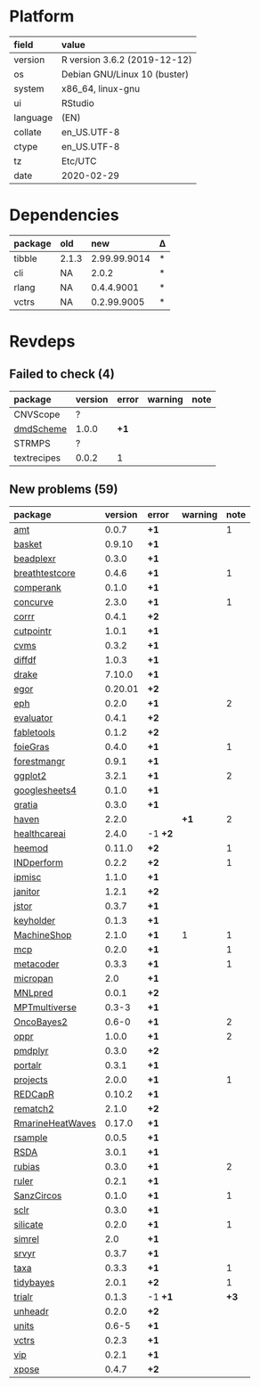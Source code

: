 # Platform

|field    |value                        |
|:--------|:----------------------------|
|version  |R version 3.6.2 (2019-12-12) |
|os       |Debian GNU/Linux 10 (buster) |
|system   |x86_64, linux-gnu            |
|ui       |RStudio                      |
|language |(EN)                         |
|collate  |en_US.UTF-8                  |
|ctype    |en_US.UTF-8                  |
|tz       |Etc/UTC                      |
|date     |2020-02-29                   |

# Dependencies

|package |old   |new          |Δ  |
|:-------|:-----|:------------|:--|
|tibble  |2.1.3 |2.99.99.9014 |*  |
|cli     |NA    |2.0.2        |*  |
|rlang   |NA    |0.4.4.9001   |*  |
|vctrs   |NA    |0.2.99.9005  |*  |

# Revdeps

## Failed to check (4)

|package                            |version |error  |warning |note |
|:----------------------------------|:-------|:------|:-------|:----|
|CNVScope                           |?       |       |        |     |
|[dmdScheme](failures.md#dmdscheme) |1.0.0   |__+1__ |        |     |
|STRMPS                             |?       |       |        |     |
|textrecipes                        |0.0.2   |1      |        |     |

## New problems (59)

|package                                          |version |error     |warning |note   |
|:------------------------------------------------|:-------|:---------|:-------|:------|
|[amt](problems.md#amt)                           |0.0.7   |__+1__    |        |1      |
|[basket](problems.md#basket)                     |0.9.10  |__+1__    |        |       |
|[beadplexr](problems.md#beadplexr)               |0.3.0   |__+1__    |        |       |
|[breathtestcore](problems.md#breathtestcore)     |0.4.6   |__+1__    |        |1      |
|[comperank](problems.md#comperank)               |0.1.0   |__+1__    |        |       |
|[concurve](problems.md#concurve)                 |2.3.0   |__+1__    |        |1      |
|[corrr](problems.md#corrr)                       |0.4.1   |__+2__    |        |       |
|[cutpointr](problems.md#cutpointr)               |1.0.1   |__+1__    |        |       |
|[cvms](problems.md#cvms)                         |0.3.2   |__+1__    |        |       |
|[diffdf](problems.md#diffdf)                     |1.0.3   |__+1__    |        |       |
|[drake](problems.md#drake)                       |7.10.0  |__+1__    |        |       |
|[egor](problems.md#egor)                         |0.20.01 |__+2__    |        |       |
|[eph](problems.md#eph)                           |0.2.0   |__+1__    |        |2      |
|[evaluator](problems.md#evaluator)               |0.4.1   |__+2__    |        |       |
|[fabletools](problems.md#fabletools)             |0.1.2   |__+2__    |        |       |
|[foieGras](problems.md#foiegras)                 |0.4.0   |__+1__    |        |1      |
|[forestmangr](problems.md#forestmangr)           |0.9.1   |__+1__    |        |       |
|[ggplot2](problems.md#ggplot2)                   |3.2.1   |__+1__    |        |2      |
|[googlesheets4](problems.md#googlesheets4)       |0.1.0   |__+1__    |        |       |
|[gratia](problems.md#gratia)                     |0.3.0   |__+1__    |        |       |
|[haven](problems.md#haven)                       |2.2.0   |          |__+1__  |2      |
|[healthcareai](problems.md#healthcareai)         |2.4.0   |-1 __+2__ |        |       |
|[heemod](problems.md#heemod)                     |0.11.0  |__+2__    |        |1      |
|[INDperform](problems.md#indperform)             |0.2.2   |__+2__    |        |1      |
|[ipmisc](problems.md#ipmisc)                     |1.1.0   |__+1__    |        |       |
|[janitor](problems.md#janitor)                   |1.2.1   |__+2__    |        |       |
|[jstor](problems.md#jstor)                       |0.3.7   |__+1__    |        |       |
|[keyholder](problems.md#keyholder)               |0.1.3   |__+1__    |        |       |
|[MachineShop](problems.md#machineshop)           |2.1.0   |__+1__    |1       |1      |
|[mcp](problems.md#mcp)                           |0.2.0   |__+1__    |        |1      |
|[metacoder](problems.md#metacoder)               |0.3.3   |__+1__    |        |1      |
|[micropan](problems.md#micropan)                 |2.0     |__+1__    |        |       |
|[MNLpred](problems.md#mnlpred)                   |0.0.1   |__+2__    |        |       |
|[MPTmultiverse](problems.md#mptmultiverse)       |0.3-3   |__+1__    |        |       |
|[OncoBayes2](problems.md#oncobayes2)             |0.6-0   |__+1__    |        |2      |
|[oppr](problems.md#oppr)                         |1.0.0   |__+1__    |        |2      |
|[pmdplyr](problems.md#pmdplyr)                   |0.3.0   |__+2__    |        |       |
|[portalr](problems.md#portalr)                   |0.3.1   |__+1__    |        |       |
|[projects](problems.md#projects)                 |2.0.0   |__+1__    |        |1      |
|[REDCapR](problems.md#redcapr)                   |0.10.2  |__+1__    |        |       |
|[rematch2](problems.md#rematch2)                 |2.1.0   |__+2__    |        |       |
|[RmarineHeatWaves](problems.md#rmarineheatwaves) |0.17.0  |__+1__    |        |       |
|[rsample](problems.md#rsample)                   |0.0.5   |__+1__    |        |       |
|[RSDA](problems.md#rsda)                         |3.0.1   |__+1__    |        |       |
|[rubias](problems.md#rubias)                     |0.3.0   |__+1__    |        |2      |
|[ruler](problems.md#ruler)                       |0.2.1   |__+1__    |        |       |
|[SanzCircos](problems.md#sanzcircos)             |0.1.0   |__+1__    |        |1      |
|[sclr](problems.md#sclr)                         |0.3.0   |__+1__    |        |       |
|[silicate](problems.md#silicate)                 |0.2.0   |__+1__    |        |1      |
|[simrel](problems.md#simrel)                     |2.0     |__+1__    |        |       |
|[srvyr](problems.md#srvyr)                       |0.3.7   |__+1__    |        |       |
|[taxa](problems.md#taxa)                         |0.3.3   |__+1__    |        |1      |
|[tidybayes](problems.md#tidybayes)               |2.0.1   |__+2__    |        |1      |
|[trialr](problems.md#trialr)                     |0.1.3   |-1 __+1__ |        |__+3__ |
|[unheadr](problems.md#unheadr)                   |0.2.0   |__+2__    |        |       |
|[units](problems.md#units)                       |0.6-5   |__+1__    |        |       |
|[vctrs](problems.md#vctrs)                       |0.2.3   |__+1__    |        |       |
|[vip](problems.md#vip)                           |0.2.1   |__+1__    |        |       |
|[xpose](problems.md#xpose)                       |0.4.7   |__+2__    |        |       |

